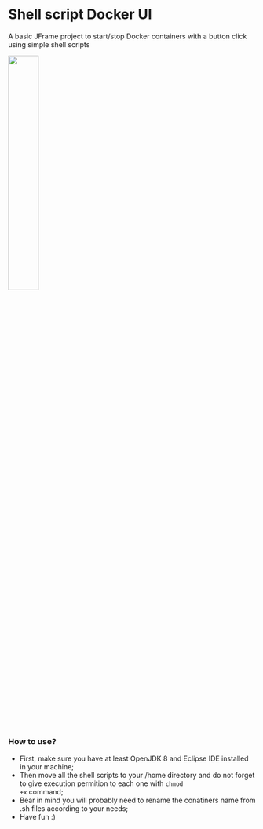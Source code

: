 # Shell script Docker UI
A basic JFrame project to start/stop Docker containers with a button click using simple shell scripts 

<img src="https://github.com/JGMelon22/ShDockerUI/assets/73988556/698a81af-5e54-4d3a-b1ec-0ff13d53114c" alt="" width="35%"/>

<h3>How to use?</h3>
  
- First, make sure you have at least OpenJDK 8 and Eclipse IDE installed in your machine; <br/>
- Then move all the shell scripts to your /home directory and do not forget to give execution permition to each one with <code>chmod +x</code> command; <br/>
- Bear in mind you will probably need to rename the conatiners name from .sh files according to your needs; <br/>
- Have fun :)
